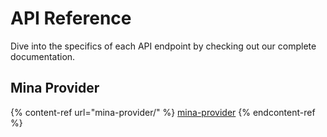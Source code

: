 # API Reference

Dive into the specifics of each API endpoint by checking out our complete documentation.

## Mina Provider



{% content-ref url="mina-provider/" %}
[mina-provider](mina-provider/)
{% endcontent-ref %}
